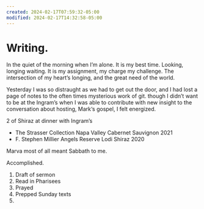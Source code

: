 ```yaml
---
created: 2024-02-17T07:59:32-05:00
modified: 2024-02-17T14:32:58-05:00
---
```


# Writing.

In the quiet of the morning when I’m alone. It is my best time. Looking, longing waiting. It is my assignment, my charge my challenge. The intersection of my heart’s longing, and the great need of the world.

Yesterday I was so distraught as we had to get out the door, and I had lost a page of notes to the often times mysterious work of git. though I didn’t want to be at the Ingram’s when I was able to contribute with new insight to the conversation about hosting, Mark‘s gospel, I felt energized.

2 of Shiraz at dinner with Ingram’s 

- The Strasser Collection Napa Valley Cabernet Sauvignon 2021
- F. Stephen Millier Angels Reserve Lodi Shiraz 2020

Marva most of all meant Sabbath to me.

Accomplished. 

1. Draft of sermon
2. Read in Pharisees
3. Prayed 
4. Prepped Sunday texts
5.
